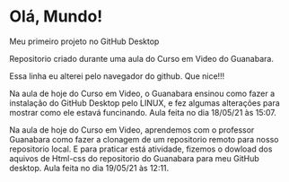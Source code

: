# Olá, Mundo!
 Meu primeiro projeto no GitHub Desktop

Repositorio criado durante uma aula do Curso em Video do Guanabara.

Essa linha eu alterei pelo navegador do github. Que nice!!!

Na aula de hoje do Curso em Video, o Guanabara ensinou como fazer a instalação do GitHub Desktop
pelo LINUX, e fez algumas alterações para mostrar como ele estavá funcinando. Aula feita no dia 18/05/21 às 15:07.

Na aula de hoje do Curso em Video, aprendemos com o professor Guanabara como fazer a clonagem de um repositorio remoto para nosso repositorio local. E para praticar está atividade, fizemos o dowload dos aquivos de  Html-css do repositorio do Guanabara para meu GitHub desktop. Aula feita no dia 19/05/21 às 12:11.